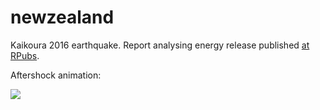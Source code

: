 # newzealand
Kaikoura 2016 earthquake. Report analysing energy release published [at RPubs](http://rpubs.com/neilfws/229230).

Aftershock animation:

![](https://github.com/neilfws/earthquakes/blob/master/newzealand/output/nz2016.gif)
